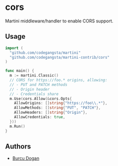 # cors

Martini middleware/handler to enable CORS support.

## Usage

~~~ go
import (
  "github.com/codegangsta/martini"
  "github.com/codegangsta/martini-contrib/cors"
)

func main() {
  m := martini.Classic()
  // CORS for https://foo.* origins, allowing:
  // - PUT and PATCH methods
  // - Origin header
  // - Credentials share
  m.Use(cors.Allow(&cors.Opts{
    AllowOrigins: []string{"https://foo\\.*"},
    AllowMethods: []string{"PUT", "PATCH"},
    AllowHeaders: []string{"Origin"},
    AllowCredentials: true,
  }))
  m.Run()
}
~~~

## Authors

* [Burcu Dogan](http://github.com/rakyll)
